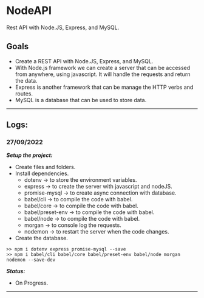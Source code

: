 # NodeAPI

Rest API with Node.JS, Express, and MySQL.

## Goals

- Create a REST API with Node.JS, Express, and MySQL.
- With Node.js framework we can create a server that can be accessed from anywhere, using javascript. It will handle the requests and return the data.
- Express is another framework that can be manage the HTTP verbs and routes.
- MySQL is a database that can be used to store data.

---

## Logs:

### 27/09/2022

_**Setup the project:**_

- Create files and folders.
- Install dependencies.
  - dotenv -> to store the environment variables.
  - express -> to create the server with javascript and nodeJS.
  - promise-mysql -> to create async connection with database.
  - babel/cli -> to compile the code with babel.
  - babel/core -> to compile the code with babel.
  - babel/preset-env -> to compile the code with babel.
  - babel/node -> to compile the code with babel.
  - morgan -> to console log the requests.
  - nodemon -> to restart the server when the code changes.
- Create the database.

```code
>> npm i dotenv express promise-mysql --save
>> npm i babel/cli babel/core babel/preset-env babel/node morgan nodemon --save-dev
```

_**Status:**_

- On Progress.

---
